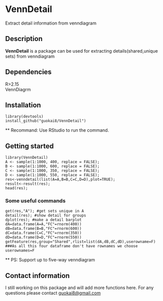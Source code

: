# VennDetail

Extract detail information from venndiagram

## Description

__VennDetail__ is a package can be used for extracting details(shared,unique sets) from venndiagram

## Dependencies

R>2.15  
VennDiagrm

## Installation
``` 
library(devtools)    
install_github("guokai8/VennDetail")
``` 
** Recommand: Use RStudio to run the command.
## Getting started
```  
library(VennDetail)
A <- sample(1:1000, 400, replace = FALSE);
B <- sample(1:1000, 600, replace = FALSE);
C <- sample(1:1000, 350, replace = FALSE);
D <- sample(1:1000, 550, replace = FALSE);
res<-venndetail(list(A=A,B=B,C=C,D=D),plot=TRUE);
result<-result(res);
head(res);
```  
### Some useful commands
```  
get(res,"A"); #get sets unique in A
detail(res); #show detail for groups 
dplot(res); #make a detail barplot
dA=data.frame(A=A,"FC"=rnorm(400))
dB=data.frame(B=B,"FC"=rnorm(600))
dC=data.frame(C=C,"FC"=rnorm(350))
dD=data.frame(D=D,"FC"=rnorm(550))
getFeature(res,group="Shared",rlist=list(dA,dB,dC,dD),userowname=F)
###As all this four dataframe don't have rownames we choose userownames=F 
``` 
** PS: Support up to five-way venndiagram
## Contact information

I still working on this package and will add more functions here. 
For any questions please contact guokai8@gmail.com
